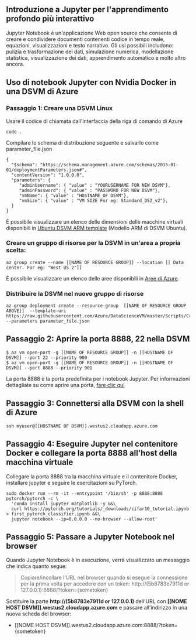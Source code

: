 ## <a name="introduction-to-jupyter-for-more-interactive-deep-learning"></a>Introduzione a Jupyter per l'apprendimento profondo più interattivo 

Jupyter Notebook è un'applicazione Web open source che consente di creare e condividere documenti contenenti codice in tempo reale, equazioni, visualizzazioni e testo narrativo. Gli usi possibili includono: pulizia e trasformazione dei dati, simulazione numerica, modellazione statistica, visualizzazione dei dati, apprendimento automatico e molto altro ancora.

## <a name="serving-jupyter-notebooks-with-nvidia-docker-on-an-azure-dsvm"></a>Uso di notebook Jupyter con Nvidia Docker in una DSVM di Azure

### <a name="step-1-create-a-linux-dsvm"></a>Passaggio 1: Creare una DSVM Linux

Usare il codice di chiamata dall'interfaccia della riga di comando di Azure

```
code .
```

Compilare lo schema di distribuzione seguente e salvarlo come parameter_file.json

``` 
{ 
  "$schema": "https://schema.management.azure.com/schemas/2015-01-01/deploymentParameters.json#",
  "contentVersion": "1.0.0.0",
  "parameters": {
     "adminUsername": { "value" : "YOURUSERNAME FOR NEW DSVM"},
     "adminPassword": { "value" : "PASSWORD FOR NEW DSVM"},
     "vmName": { "value" : "HOSTNAME OF DSVM"},
     "vmSize": { "value" : "VM SIZE For eg: Standard_DS2_v2"},
  }
}
```

È possibile visualizzare un elenco delle dimensioni delle macchine virtuali disponibili in [Ubuntu DSVM ARM template](https://azure.microsoft.com/en-us/global-infrastructure/services/?WT.mc_id=blog-learning-abornst) (Modello ARM di DSVM Ubuntu).


### <a name="create-a-resource-group-for-your-dsvm-in-a-region-of-your-choice"></a>Creare un gruppo di risorse per la DSVM in un'area a propria scelta:
```
az group create --name [[NAME OF RESOURCE GROUP]] --location [[ Data center. For eg: "West US 2"]]
```

È possibile visualizzare un elenco delle aree disponibili in [Aree di Azure](https://github.com/Azure/DataScienceVM/blob/master/Scripts/CreateDSVM/Ubuntu/azuredeploy.json).

### <a name="deploy-your-dsvm-to-your-new-resource-group"></a>Distribuire la DSVM nel nuovo gruppo di risorse

```
az group deployment create --resource-group  [[NAME OF RESOURCE GROUP ABOVE]]  --template-uri https://raw.githubusercontent.com/Azure/DataScienceVM/master/Scripts/CreateDSVM/Ubuntu/azuredeploy.json --parameters parameter_file.json
```

## <a name="step-2-open-the-port-8888-22-on-the-dsvm"></a>Passaggio 2: Aprire la porta 8888, 22 nella DSVM 

```
$ az vm open-port -g [[NAME OF RESOURCE GROUP]] -n [[HOSTNAME OF DSVM]] --port 22 --priority 900
$ az vm open-port -g [[NAME OF RESOURCE GROUP]] -n [[HOSTNAME OF DSVM]] --port 8888 --priority 901
```

La porta 8888 è la porta predefinita per i notebook Jupyter. Per informazioni dettagliate su come aprire una porta, [fare clic qui](https://docs.microsoft.com/en-us/azure/virtual-machines/windows/nsg-quickstart-portal?WT.mc_id=blog-medium-abornst)
 
## <a name="step-3-connect-to-the-dsvm-with-the-azure-shell"></a>Passaggio 3: Connettersi alla DSVM con la shell di Azure 
 
``` 
ssh myuser@[[HOSTNAME OF DSVM]].westus2.cloudapp.azure.com 
``` 

## <a name="step-4-run-jupyter-in-docker-container--link-8888-port-to-the-vm-host"></a>Passaggio 4: Eseguire Jupyter nel contenitore Docker e collegare la porta 8888 all'host della macchina virtuale 

Collegare la porta 8888 tra la macchina virtuale e il contenitore Docker, installare jupyter e seguire le esercitazioni su PyTorch.  

```  
sudo docker run --rm -it --entrypoint '/bin/sh' -p 8888:8888 pytorch/pytorch -c \
  'conda install jupyter matplotlib -y &&\
  curl https://pytorch.org/tutorials/_downloads/cifar10_tutorial.ipynb > first_pytorch_classifier.ipynb &&\
  jupyter notebook --ip=0.0.0.0 --no-browser --allow-root'
``` 

## <a name="step-5-navigate-to-the-jupyter-notebook-in-the-browser"></a>Passaggio 5: Passare a Jupyter Notebook nel browser 

Quando Jupyter Notebook è in esecuzione, verrà visualizzato un messaggio che indica quanto segue: 

> Copiare/incollare l'URL nel browser quando si esegue la connessione per la prima volta per accedere con un token: http://(5b8783e7911d or 127.0.0.1):8888/?token={sometoken}

Sostituire la parte **http://(5b8783e7911d or 127.0.0.1)** dell'URL con **[[NOME HOST DSVM]].westus2.cloudapp.azure.com** e passare all'indirizzo in una nuova scheda del browser:
- [[NOME HOST DSVM]].westus2.cloudapp.azure.com:8888/?token={sometoken}
